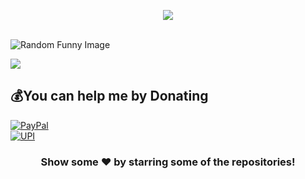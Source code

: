 <!--
<p align="center">
  <img src ="https://github-readme-stats.vercel.app/api?username=khirendra03&show_icons=true&count_private=true&theme=darcula&hide_border=true&hide=issues,contribs&bg_color=00000000">
  <img src ="https://github-readme-stats.vercel.app/api/top-langs/?username=khirendra03&layout=compact&hide_border=true&theme=darcula&bg_color=00000000&langs_count=6&hide=jupyter%20notebook,tex,css,php">
-->
<p align="center">
  <img src ="https://github-readme-streak-stats.herokuapp.com?user=khirendra03&theme=darcula&hide_border=true&background=FFFFFF00">
  <br>
  <br>
</p>

<img src="https://source.unsplash.com/random/?funny" alt="Random Funny Image">


![](https://visitor-badge.glitch.me/badge?page_id=khirendra03.khirendra03)

## 💰You can help me by Donating
  [![PayPal](https://img.shields.io/badge/PayPal-00457C?style=for-the-badge&logo=paypal&logoColor=white)](http://www.paypal.me/khirendra)  
  [![UPI](https://img.shields.io/badge/UPI-00457C?style=for-the-badge&logo=upi&logoColor=orange)](khirendrapatel@ybl)
<div align="center">

### Show some ❤️ by starring some of the repositories!

</div>

<!--
**khirendra03/khirendra03** is a ✨ _special_ ✨ repository because its `README.md` (this file) appears on your GitHub profile.

Here are some ideas to get you started:

- 🔭 I’m currently working on ...
- 🌱 I’m currently learning ...
- 👯 I’m looking to collaborate on ...
- 🤔 I’m looking for help with ...
- 💬 Ask me about ...
- 📫 How to reach me: ...
- 😄 Pronouns: ...
- ⚡ Fun fact: ...
-->
